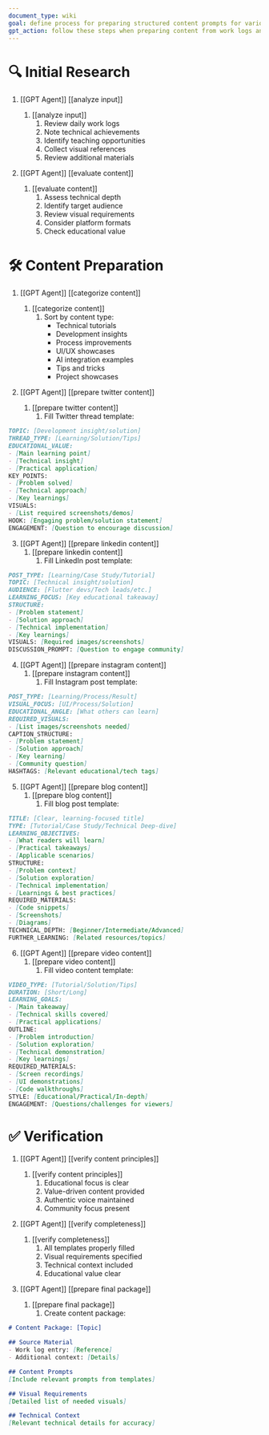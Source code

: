 ```yaml
---
document_type: wiki
goal: define process for preparing structured content prompts for various platforms
gpt_action: follow these steps when preparing content from work logs and other inputs
---
```


# 🔍 Initial Research

1. [[GPT Agent]] [[analyze input]]
   1. [[analyze input]]
      1. Review daily work logs
      2. Note technical achievements
      3. Identify teaching opportunities
      4. Collect visual references
      5. Review additional materials

2. [[GPT Agent]] [[evaluate content]]
   1. [[evaluate content]]
      1. Assess technical depth
      2. Identify target audience
      3. Review visual requirements
      4. Consider platform formats
      5. Check educational value

# 🛠️ Content Preparation

1. [[GPT Agent]] [[categorize content]]
   1. [[categorize content]]
      1. Sort by content type:
         - Technical tutorials
         - Development insights
         - Process improvements
         - UI/UX showcases
         - AI integration examples
         - Tips and tricks
         - Project showcases

2. [[GPT Agent]] [[prepare twitter content]]
   1. [[prepare twitter content]]
      1. Fill Twitter thread template:
```md
TOPIC: [Development insight/solution]
THREAD_TYPE: [Learning/Solution/Tips]
EDUCATIONAL_VALUE:
- [Main learning point]
- [Technical insight]
- [Practical application]
KEY_POINTS:
- [Problem solved]
- [Technical approach]
- [Key learnings]
VISUALS:
- [List required screenshots/demos]
HOOK: [Engaging problem/solution statement]
ENGAGEMENT: [Question to encourage discussion]
```

3. [[GPT Agent]] [[prepare linkedin content]]
   1. [[prepare linkedin content]]
      1. Fill LinkedIn post template:
```md
POST_TYPE: [Learning/Case Study/Tutorial]
TOPIC: [Technical insight/solution]
AUDIENCE: [Flutter devs/Tech leads/etc.]
LEARNING_FOCUS: [Key educational takeaway]
STRUCTURE:
- [Problem statement]
- [Solution approach]
- [Technical implementation]
- [Key learnings]
VISUALS: [Required images/screenshots]
DISCUSSION_PROMPT: [Question to engage community]
```

4. [[GPT Agent]] [[prepare instagram content]]
   1. [[prepare instagram content]]
      1. Fill Instagram post template:
```md
POST_TYPE: [Learning/Process/Result]
VISUAL_FOCUS: [UI/Process/Solution]
EDUCATIONAL_ANGLE: [What others can learn]
REQUIRED_VISUALS:
- [List images/screenshots needed]
CAPTION_STRUCTURE:
- [Problem statement]
- [Solution approach]
- [Key learning]
- [Community question]
HASHTAGS: [Relevant educational/tech tags]
```

5. [[GPT Agent]] [[prepare blog content]]
   1. [[prepare blog content]]
      1. Fill blog post template:
```md
TITLE: [Clear, learning-focused title]
TYPE: [Tutorial/Case Study/Technical Deep-dive]
LEARNING_OBJECTIVES:
- [What readers will learn]
- [Practical takeaways]
- [Applicable scenarios]
STRUCTURE:
- [Problem context]
- [Solution exploration]
- [Technical implementation]
- [Learnings & best practices]
REQUIRED_MATERIALS:
- [Code snippets]
- [Screenshots]
- [Diagrams]
TECHNICAL_DEPTH: [Beginner/Intermediate/Advanced]
FURTHER_LEARNING: [Related resources/topics]
```

6. [[GPT Agent]] [[prepare video content]]
   1. [[prepare video content]]
      1. Fill video content template:
```md
VIDEO_TYPE: [Tutorial/Solution/Tips]
DURATION: [Short/Long]
LEARNING_GOALS:
- [Main takeaway]
- [Technical skills covered]
- [Practical applications]
OUTLINE:
- [Problem introduction]
- [Solution exploration]
- [Technical demonstration]
- [Key learnings]
REQUIRED_MATERIALS:
- [Screen recordings]
- [UI demonstrations]
- [Code walkthroughs]
STYLE: [Educational/Practical/In-depth]
ENGAGEMENT: [Questions/challenges for viewers]
```

# ✅ Verification

1. [[GPT Agent]] [[verify content principles]]
   1. [[verify content principles]]
      1. Educational focus is clear
      2. Value-driven content provided
      3. Authentic voice maintained
      4. Community focus present

2. [[GPT Agent]] [[verify completeness]]
   1. [[verify completeness]]
      1. All templates properly filled
      2. Visual requirements specified
      3. Technical context included
      4. Educational value clear

3. [[GPT Agent]] [[prepare final package]]
   1. [[prepare final package]]
      1. Create content package:
```md
# Content Package: [Topic]

## Source Material
- Work log entry: [Reference]
- Additional context: [Details]

## Content Prompts
[Include relevant prompts from templates]

## Visual Requirements
[Detailed list of needed visuals]

## Technical Context
[Relevant technical details for accuracy]
``` 

